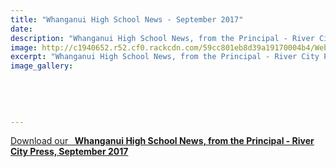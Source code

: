 ```yaml
---
title: "Whanganui High School News - September 2017"
date: 
description: "Whanganui High School News, from the Principal - River City Press, September 2017..."
image: http://c1940652.r52.cf0.rackcdn.com/59cc801eb8d39a19170004b4/Website-crest-used-August-2017.jpg
excerpt: "Whanganui High School News, from the Principal - River City Press, September 2017."
image_gallery:
    
    
    
    
    
---
```


<p><a href="http://c1940652.r52.cf0.rackcdn.com/59cc16a8b8d39a1917000489/Rivercity-Press-Newsletter---September-2017.pdf">Download our&nbsp;<strong> &nbsp;Whanganui High School News, from the Principal - River City Press, September 2017</strong></a></p>

